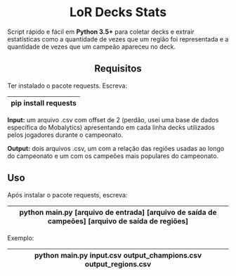 <h1 align="center">LoR Decks Stats</h1>

<p>
  Script rápido e fácil em <strong>Python 3.5+</strong> para coletar decks e extrair estatísticas como a quantidade de vezes que um região foi representada e a quantidade de vezes que um campeão apareceu no deck.
</p>

<h2 align="center">Requisitos</h2>

<p>
  Ter instalado o pacote requests.
  Escreva:
  <table>
    <thead><th>pip install requests</th></thead>
  </table>
</p>

<p>
  <strong>Input:</strong> um arquivo .csv com offset de 2 (perdão, usei uma base de dados específica do Mobalytics) apresentando em cada linha decks utilizados pelos jogadores durante o campeonato.
</p>

<p>
  <strong>Output:</strong> dois arquivos .csv, um com a relação das regiões usadas ao longo do campeonato e um com os campeões mais populares do campeonato.
</p>

<h2>Uso</h2>

<p>
  Após instalar o pacote requests, escreva:
  <table>
    <thead><th>python main.py [arquivo de entrada] [arquivo de saída de campeões] [arquivo de saída de regiões]</th></thead>
  </table>
</p>

<p>
  Exemplo:
  <table>
    <thead><th>python main.py input.csv output_champions.csv output_regions.csv</th></thead>
  </table>
</p>
